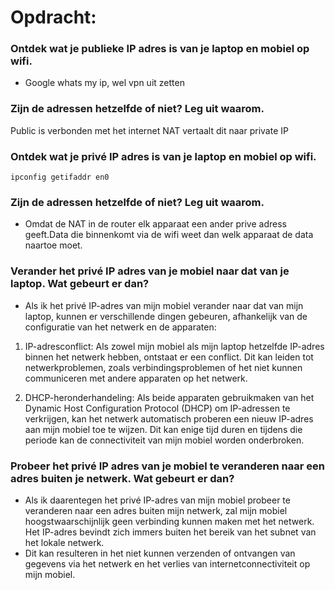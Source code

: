 # **Opdracht:**

### Ontdek wat je publieke IP adres is van je laptop en mobiel op wifi.

- Google whats my ip, wel vpn uit zetten

### Zijn de adressen hetzelfde of niet? Leg uit waarom.
Public is verbonden met het internet
NAT vertaalt dit naar private IP

### Ontdek wat je privé IP adres is van je laptop en mobiel op wifi.
`ipconfig getifaddr en0`

### Zijn de adressen hetzelfde of niet? Leg uit waarom.

- Omdat de NAT in de router elk apparaat een ander prive adress geeft.Data die binnenkomt via de wifi weet dan welk apparaat de data naartoe moet.

### Verander het privé IP adres van je mobiel naar dat van je laptop. Wat gebeurt er dan?

- Als ik het privé IP-adres van mijn mobiel verander naar dat van mijn laptop, kunnen er verschillende dingen gebeuren, afhankelijk van de configuratie van het netwerk en de apparaten:
    
1. IP-adresconflict: Als zowel mijn mobiel als mijn laptop hetzelfde IP-adres binnen het netwerk hebben, ontstaat er een conflict. Dit kan leiden tot netwerkproblemen, zoals verbindingsproblemen of het niet kunnen communiceren met andere apparaten op het netwerk.

2. DHCP-heronderhandeling: Als beide apparaten gebruikmaken van het Dynamic Host Configuration Protocol (DHCP) om IP-adressen te verkrijgen, kan het netwerk automatisch proberen een nieuw IP-adres aan mijn mobiel toe te wijzen. Dit kan enige tijd duren en tijdens die periode kan de connectiviteit van mijn mobiel worden onderbroken.

### Probeer het privé IP adres van je mobiel te veranderen naar een adres buiten je netwerk. Wat gebeurt er dan? 

- Als ik daarentegen het privé IP-adres van mijn mobiel probeer te veranderen naar een adres buiten mijn netwerk, zal mijn mobiel hoogstwaarschijnlijk geen verbinding kunnen maken met het netwerk. Het IP-adres bevindt zich immers buiten het bereik van het subnet van het lokale netwerk.
- Dit kan resulteren in het niet kunnen verzenden of ontvangen van gegevens via het netwerk en het verlies van internetconnectiviteit op mijn mobiel.
    